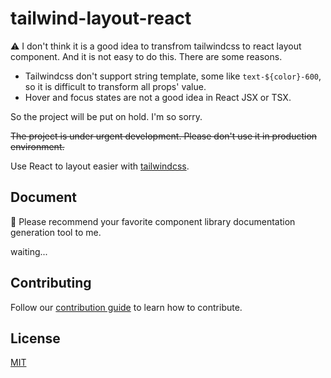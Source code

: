 # tailwind-layout-react

⚠️ I don't think it is a good idea to transfrom tailwindcss to react layout component. And it is not easy to do this. There are some reasons.

- Tailwindcss don't support string template, some like `text-${color}-600`, so it is difficult to transform all props' value.
- Hover and focus states are not a good idea in React JSX or TSX.

So the project will be put on hold. I'm so sorry.

~~The project is under urgent development. Please don't use it in  production environment.~~

Use React to layout easier with [tailwindcss](https://tailwindcss.com/).

## Document

📩 Please recommend your favorite component library documentation generation tool to me.

waiting...

## Contributing

Follow our [contribution guide](./CONTRIBUTING.md) to learn how to contribute.

## License

[MIT](./LICENSE)
